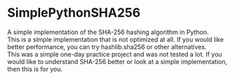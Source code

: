 # SimplePythonSHA256
A simple implementation of the SHA-256 hashing algorithm in Python.<br/>
This is a simple implementation that is not optimized at all. If you would like better performance, you can try hashlib.sha256 or other alternatives.<br/>
This was a simple one-day practice project and was not tested a lot. If you would like to understand SHA-256 better or look at a simple implementation, then this is for you.

